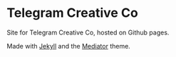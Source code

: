 # Telegram Creative Co

Site for Telegram Creative Co, hosted on Github pages.

Made with [Jekyll](http://jekyllrb.com/) and the [Mediator](https://github.com/dirkfabisch/mediator) theme.
